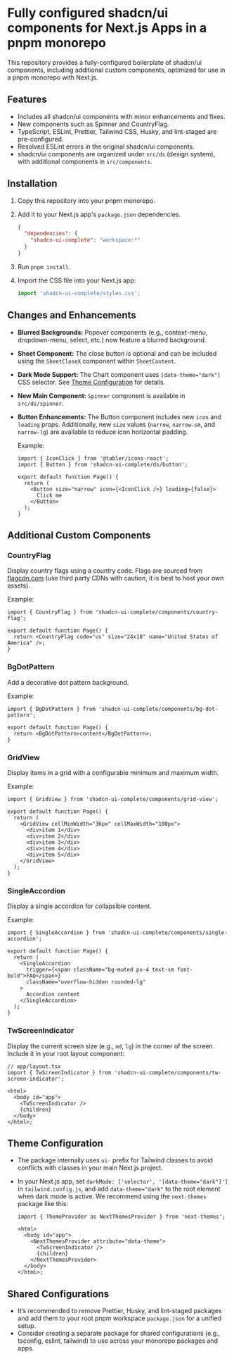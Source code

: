 # Fully configured shadcn/ui components for Next.js Apps in a pnpm monorepo

This repository provides a fully-configured boilerplate of shadcn/ui components, including
additional custom components, optimized for use in a pnpm monorepo with Next.js.

## Features

- Includes all shadcn/ui components with minor enhancements and fixes.
- New components such as Spinner and CountryFlag.
- TypeScript, ESLint, Prettier, Tailwind CSS, Husky, and lint-staged are pre-configured.
- Resolved ESLint errors in the original shadcn/ui components.
- shadcn/ui components are organized under `src/ds` (design system), with additional components in
  `src/components`.

## Installation

1. Copy this repository into your pnpm monorepo.
2. Add it to your Next.js app's `package.json` dependencies.
   ```json
   {
     "dependencies": {
       "shadcn-ui-complete": "workspace:*"
     }
   }
   ```
3. Run `pnpm install`.
4. Import the CSS file into your Next.js app:

   ```ts
   import 'shadcn-ui-complete/styles.css';
   ```

## Changes and Enhancements

- **Blurred Backgrounds:** Popover components (e.g., context-menu, dropdown-menu, select, etc.) now
  feature a blurred background.
- **Sheet Component:** The close button is optional and can be included using the `SheetCloseX`
  component within `SheetContent`.
- **Dark Mode Support:** The Chart component uses `[data-theme="dark"]` CSS selector.
  See [Theme Configuration](#theme-configuration) for details.
- **New Main Component:** `Spinner` component is available in `src/ds/spinner`.
- **Button Enhancements:** The Button component includes new `icon` and `loading` props.
  Additionally, new `size` values (`narrow`, `narrow-sm`, and `narrow-lg`) are available to reduce
  icon horizontal padding.

  Example:

  ```tsx
  import { IconClick } from '@tabler/icons-react';
  import { Button } from 'shadcn-ui-complete/ds/button';

  export default function Page() {
    return (
      <Button size="narrow" icon={<IconClick />} loading={false}>
        Click me
      </Button>
    );
  }
  ```

## Additional Custom Components

### CountryFlag

Display country flags using a country code. Flags are sourced
from [flagcdn.com](https://flagcdn.com) (use third party CDNs with caution, it is best to host your
own assets).

Example:

```tsx
import { CountryFlag } from 'shadcn-ui-complete/components/country-flag';

export default function Page() {
  return <CountryFlag code="us" size="24x18" name="United States of America" />;
}
```

### BgDotPattern

Add a decorative dot pattern background.

Example:

```tsx
import { BgDotPattern } from 'shadcn-ui-complete/components/bg-dot-pattern';

export default function Page() {
  return <BgDotPattern>content</BgDotPattern>;
}
```

### GridView

Display items in a grid with a configurable minimum and maximum width.

Example:

```tsx
import { GridView } from 'shadcn-ui-complete/components/grid-view';

export default function Page() {
  return (
    <GridView cellMinWidth="36px" cellMaxWidth="100px">
      <div>item 1</div>
      <div>item 2</div>
      <div>item 3</div>
      <div>item 4</div>
      <div>item 5</div>
    </GridView>
  );
}
```

### SingleAccordion

Display a single accordion for collapsible content.

Example:

```tsx
import { SingleAccordion } from 'shadcn-ui-complete/components/single-accordion';

export default function Page() {
  return (
    <SingleAccordion
      trigger={<span className="bg-muted px-4 text-sm font-bold">FAQ</span>}
      className="overflow-hidden rounded-lg"
    >
      Accordion content
    </SingleAccordion>
  );
}
```

### TwScreenIndicator

Display the current screen size (e.g., `md`, `lg`) in the corner of the screen. Include it in your
root layout component:

```tsx
// app/layout.tsx
import { TwScreenIndicator } from 'shadcn-ui-complete/components/tw-screen-indicator';

<html>
  <body id="app">
    <TwScreenIndicator />
    {children}
  </body>
</html>;
```

## Theme Configuration

- The package internally uses `ui-` prefix for Tailwind classes to avoid conflicts with classes in
  your
  main Next.js project.
- In your Next.js app, set `darkMode: ['selector', '[data-theme="dark"]']` in
  `tailwind.config.js`, and add `data-theme="dark"` to the root element when dark mode is active. We
  recommend using the `next-themes` package like this:

  ```tsx
  import { ThemeProvider as NextThemesProvider } from 'next-themes';

  <html>
    <body id="app">
      <NextThemesProvider attribute="data-theme">
        <TwScreenIndicator />
        {children}
      </NextThemesProvider>
    </body>
  </html>;
  ```

## Shared Configurations

- It’s recommended to remove Prettier, Husky, and lint-staged packages and add them to your root
  pnpm workspace `package.json` for a unified setup.
- Consider creating a separate package for shared configurations (e.g., tsconfig, eslint, tailwind)
  to use across your monorepo packages and apps.
